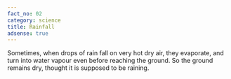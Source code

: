 ```yaml
---
fact_no: 02
category: science
title: Rainfall 
adsense: true
---
```

Sometimes, when drops of rain fall on very hot dry air, they evaporate, and turn into water vapour even before reaching the ground. So the ground remains dry, thought it is supposed to be raining.
